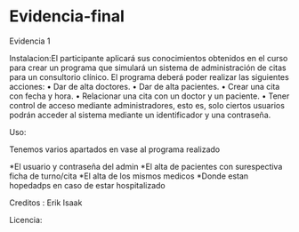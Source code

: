 # Evidencia-final
Evidencia 1

Instalacion:El participante aplicará sus conocimientos obtenidos en el curso para crear un programa que simulará un sistema de 
administración de citas para un consultorio clínico. El programa deberá poder realizar las siguientes acciones:
• Dar de alta doctores.
• Dar de alta pacientes.
• Crear una cita con fecha y hora.
• Relacionar una cita con un doctor y un paciente.
• Tener control de acceso mediante administradores, esto es, solo ciertos usuarios podrán acceder al sistema 
mediante un identificador y una contraseña.

Uso: 

Tenemos varios apartados en vase al programa realizado

*El usuario y contraseña del admin
*El alta de pacientes con surespectiva ficha de turno/cita
*El alta de los mismos medicos
*Donde estan hopedadps en caso de estar hospitalizado

Creditos : Erik Isaak

Licencia:

